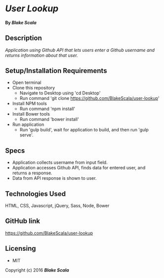 # _User Lookup_

#### By _Blake Scala_

## Description

_Application using Github API that lets users enter a Github username and returns information about that user._

## Setup/Installation Requirements

* Open terminal
* Clone this repository
    * Navigate to Desktop using 'cd Desktop'
    * Run command 'git clone https://github.com/BlakeScala/user-lookup'
* Install NPM tools
    * Run command 'npm install'
* Install Bower tools
    * Run command 'bower install'
* Run application
    * Run 'gulp build', wait for application to build, and then run 'gulp serve'.

## Specs
* Application collects username from input field.
* Application accesses Github API, finds data for entered user, and returns a response.
* Data from API response is shown to user.

## Technologies Used
HTML, CSS, Javascript, jQuery, Sass, Node, Bower

## GitHub link

https://github.com/BlakeScala/user-lookup

## Licensing

* MIT

Copyright (c) 2016 **_Blake Scala_**
